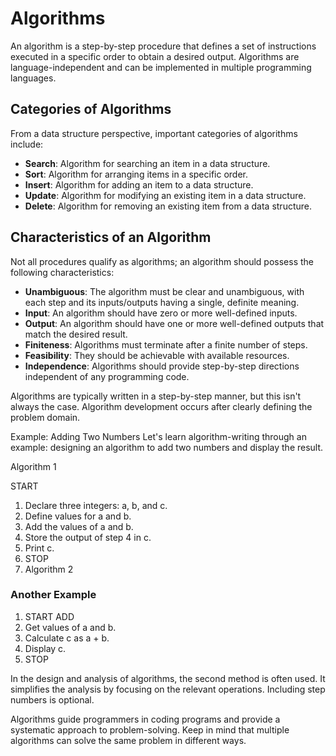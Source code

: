 # Algorithms

An algorithm is a step-by-step procedure that defines a set of instructions executed in a specific order to obtain a desired output. Algorithms are language-independent and can be implemented in multiple programming languages.

## Categories of Algorithms

From a data structure perspective, important categories of algorithms include:

- **Search**: Algorithm for searching an item in a data structure.
- **Sort**: Algorithm for arranging items in a specific order.
- **Insert**: Algorithm for adding an item to a data structure.
- **Update**: Algorithm for modifying an existing item in a data structure.
- **Delete**: Algorithm for removing an existing item from a data structure.

## Characteristics of an Algorithm

Not all procedures qualify as algorithms; an algorithm should possess the following characteristics:

- **Unambiguous**: The algorithm must be clear and unambiguous, with each step and its inputs/outputs having a single, definite meaning.
- **Input**: An algorithm should have zero or more well-defined inputs.
- **Output**: An algorithm should have one or more well-defined outputs that match the desired result.
- **Finiteness**: Algorithms must terminate after a finite number of steps.
- **Feasibility**: They should be achievable with available resources.
- **Independence**: Algorithms should provide step-by-step directions independent of any programming code.

Algorithms are typically written in a step-by-step manner, but this isn't always the case. Algorithm development occurs after clearly defining the problem domain.

Example: Adding Two Numbers
Let's learn algorithm-writing through an example: designing an algorithm to add two numbers and display the result.

Algorithm 1

START

1. Declare three integers: a, b, and c.
2. Define values for a and b.
3. Add the values of a and b.
4. Store the output of step 4 in c.
5. Print c.
6. STOP
7. Algorithm 2

### Another Example

1. START ADD
2. Get values of a and b.
3. Calculate c as a + b.
4. Display c.
5. STOP

In the design and analysis of algorithms, the second method is often used. It simplifies the analysis by focusing on the relevant operations. Including step numbers is optional.

Algorithms guide programmers in coding programs and provide a systematic approach to problem-solving. Keep in mind that multiple algorithms can solve the same problem in different ways.
